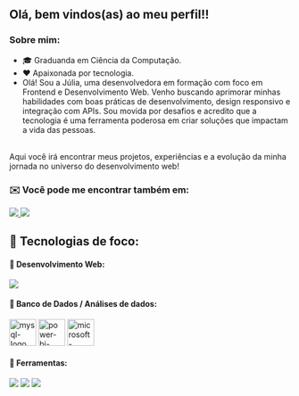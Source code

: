 ## Olá, bem vindos(as) ao meu perfil!!
### Sobre mim:
- 🎓 Graduanda em Ciência da Computação.
- ❤ Apaixonada por tecnologia.
- Olá! Sou a Júlia, uma desenvolvedora em formação com foco em Frontend e Desenvolvimento Web. Venho buscando aprimorar minhas habilidades com boas práticas de desenvolvimento, design responsivo e integração com APIs. Sou movida por desafios e acredito que a tecnologia é uma ferramenta poderosa em criar soluções que impactam a vida das pessoas.
<br>
Aqui você irá encontrar meus projetos, experiências e a evolução da minha jornada no universo do desenvolvimento web!


### ✉️ Você pode me encontrar também em:
<a href = "https://www.linkedin.com/in/júlia-ribeiro-gonçalves-dev02/">
  <img src = "https://skillicons.dev/icons?i=linkedin" , src = "https://skillicons.dev"/>
</a>
<a href = mailto:goncalves.ribeiroju02@gmail.com>
  <img src = "https://skillicons.dev/icons?i=gmail" , src = "https://skillicons.dev"/>
</a>

## 🔧 Tecnologias de foco:
#### 🚀 Desenvolvimento Web:
<div display = "inline">
  <img src = "https://skillicons.dev/icons?i=js,html,css" , src = "https://skillicons.dev"/>
</div>

#### 🎲 Banco de Dados / Análises de dados:
<div display = "inline">
  <img width="48" height="48" src="https://img.icons8.com/color/48/mysql-logo.png" alt="mysql-logo"/>
  <img width="48" height="48" src="https://img.icons8.com/color/48/power-bi-2021.png" alt="power-bi-2021"/>
  <img width="48" height="48" src="https://img.icons8.com/color/48/microsoft-excel-2019--v1.png" alt="microsoft-excel-2019--v1"/>
</div>

#### 🔧 Ferramentas:
<div display = "inline">
  <img src= "https://skillicons.dev/icons?i=github" , src = "https://skillicons.dev"/>
  <img src= "https://skillicons.dev/icons?i=git" , src = "https://skillicons.dev"/>
  <img src= "https://skillicons.dev/icons?i=vscode" , src = "https://skillicons.dev"/>
</div>
